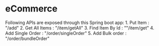 # eCommerce

Following APIs are exposed through this Spring boot app:
        1. Put Item : "/add"
        2. Get All Items : "/item/getAll"
        3. Find Item By Id : ""/item/get"
        4. Add Single Order : "/order/singleOrder"
        5. Add Bulk order : "/order/bundleOrder"

